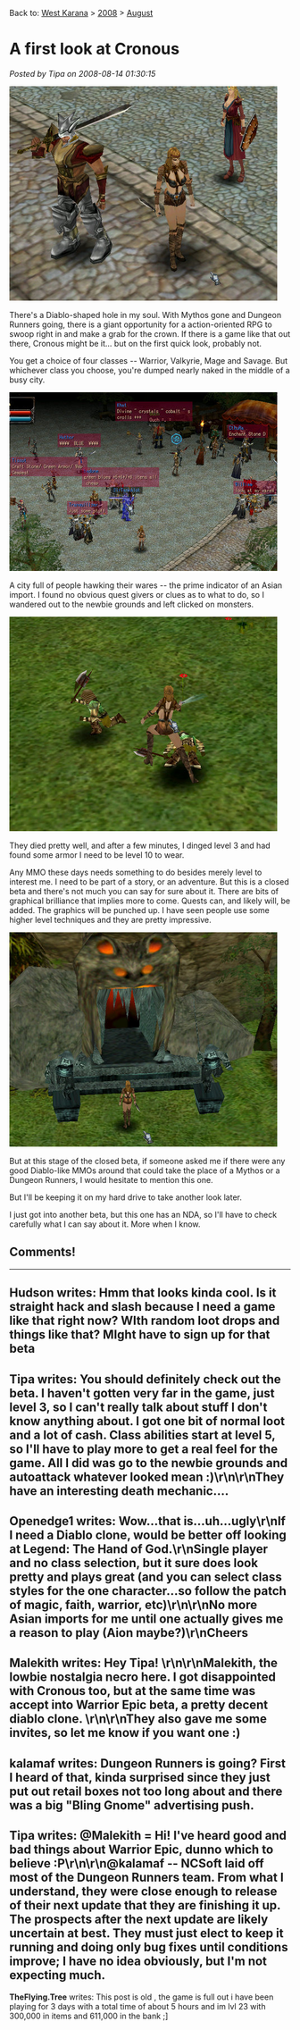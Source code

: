Back to: [West Karana](/posts/westkarana.md) > [2008](/posts/2008/westkarana.md) > [August](./westkarana.md)
# A first look at Cronous

*Posted by Tipa on 2008-08-14 01:30:15*

![](../../../uploads/2008/08/game-2008-08-14-00-29-26-79.jpg "game-2008-08-14-00-29-26-79")

There's a Diablo-shaped hole in my soul. With Mythos gone and Dungeon Runners going, there is a giant opportunity for a action-oriented RPG to swoop right in and make a grab for the crown. If there is a game like that out there, Cronous might be it... but on the first quick look, probably not.

You get a choice of four classes -- Warrior, Valkyrie, Mage and Savage. But whichever class you choose, you're dumped nearly naked in the middle of a busy city.

![](../../../uploads/2008/08/game-2008-08-14-00-15-56-40.jpg "game-2008-08-14-00-15-56-40")

A city full of people hawking their wares -- the prime indicator of an Asian import. I found no obvious quest givers or clues as to what to do, so I wandered out to the newbie grounds and left clicked on monsters.

![](../../../uploads/2008/08/game-2008-08-14-00-20-09-57.jpg "game-2008-08-14-00-20-09-57")

They died pretty well, and after a few minutes, I dinged level 3 and had found some armor I need to be level 10 to wear.

Any MMO these days needs something to do besides merely level to interest me. I need to be part of a story, or an adventure. But this is a closed beta and there's not much you can say for sure about it. There are bits of graphical brilliance that implies more to come. Quests can, and likely will, be added. The graphics will be punched up. I have seen people use some higher level techniques and they are pretty impressive.

![](../../../uploads/2008/08/game-2008-08-14-00-21-16-59.jpg "game-2008-08-14-00-21-16-59")

But at this stage of the closed beta, if someone asked me if there were any good Diablo-like MMOs around that could take the place of a Mythos or a Dungeon Runners, I would hesitate to mention this one.

But I'll be keeping it on my hard drive to take another look later.

I just got into another beta, but this one has an NDA, so I'll have to check carefully what I can say about it. More when I know.

## Comments!
---
**Hudson** writes: Hmm that looks kinda cool. Is it straight hack and slash because I need a game like that right now? WIth random loot drops and things like that? MIght have to sign up for that beta
---
**Tipa** writes: You should definitely check out the beta. I haven't gotten very far in the game, just level 3, so I can't really talk about stuff I don't know anything about. I got one bit of normal loot and a lot of cash. Class abilities start at level 5, so I'll have to play more to get a real feel for the game. All I did was go to the newbie grounds and autoattack whatever looked mean :)\r\n\r\nThey have an interesting death mechanic....
---
**Openedge1** writes: Wow...that is...uh...ugly\r\nIf I need a Diablo clone, would be better off looking at Legend: The Hand of God.\r\nSingle player and no class selection, but it sure does look pretty and plays great (and you can select class styles for the one character...so follow the patch of magic, faith, warrior, etc)\r\n\r\nNo more Asian imports for me until one actually gives me a reason to play (Aion maybe?)\r\nCheers
---
**Malekith** writes: Hey Tipa! \r\n\r\nMalekith, the lowbie nostalgia necro here. I got disappointed with Cronous too, but at the same time was accept into Warrior Epic beta, a pretty decent diablo clone. \r\n\r\nThey also gave me some invites, so let me know if you want one :)
---
**kalamaf** writes: Dungeon Runners is going?  First I heard of that, kinda surprised since they just put out retail boxes not too long about and there was a big "Bling Gnome" advertising push.
---
**Tipa** writes: @Malekith = Hi! I've heard good and bad things about Warrior Epic, dunno which to believe :P\r\n\r\n@kalamaf -- NCSoft laid off most of the Dungeon Runners team. From what I understand, they were close enough to release of their next update that they are finishing it up. The prospects after the next update are likely uncertain at best. They must just elect to keep it running and doing only bug fixes until conditions improve; I have no idea obviously, but I'm not expecting much.
---
**TheFlying.Tree** writes: This post is old , the game is full out i have been playing for 3 days with a total time of about 5 hours and im lvl 23 with 300,000 in items and 611,000 in the bank ;]
